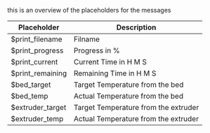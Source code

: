 this is an overview of the placeholders for the messages

| Placeholder      | Description                          |
| ---------------- | ------------------------------------ |
| $print_filename  | Filname                              |
| $print_progress  | Progress in %                        |
| $print_current   | Current Time in H M S                |
| $print_remaining | Remaining Time in H M S              |
| $bed_target      | Target Temperature from the bed      |
| $bed_temp        | Actual Temperature from the bed      |
| $extruder_target | Target Temperature from the extruder |
| $extruder_temp   | Actual Temperature from the extruder |
